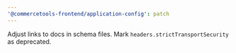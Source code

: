 ```yaml
---
'@commercetools-frontend/application-config': patch
---
```


Adjust links to docs in schema files. Mark `headers.strictTransportSecurity` as deprecated.
